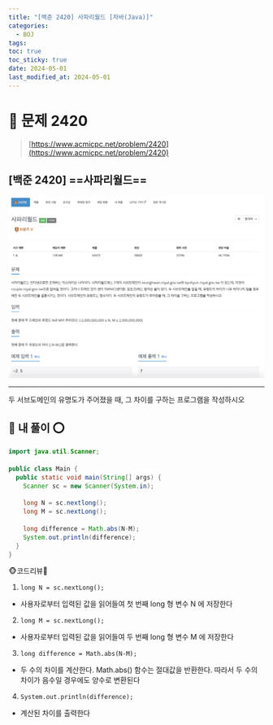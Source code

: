 ```yaml
---
title: "[백준 2420] 사파리월드 [자바(Java)]"
categories:
  - BOJ
tags: 
toc: true
toc_sticky: true
date: 2024-05-01
last_modified_at: 2024-05-01
---
```


# 🚀 문제 2420

> [https://www.acmicpc.net/problem/2420](https://www.acmicpc.net/problem/2420)

## [백준 2420] ==사파리월드==

![백준 2420](/assets/images/boj2420.png)

---

두 서브도메인의 유명도가 주어졌을 때, 그 차이를 구하는 프로그램을 작성하시오

## 🚀 내 풀이 ⭕

```java
import java.util.Scanner;

public class Main {
  public static void main(String[] args) {
    Scanner sc = new Scanner(System.in);

    long N = sc.nextlong();
    long M = sc.nextLong();
    
    long difference = Math.abs(N-M);
    System.out.println(difference);
  }
}
```

🐵코드리뷰🦀

1. `long N = sc.nextLong();`

 - 사용자로부터 입력된 값을 읽어들여 첫 번째 long 형 변수 N 에 저장한다

2. `long M = sc.nextLong();`

 - 사용자로부터 입력된 값을 읽어들여 두 번째 long 형 변수 M 에 저장한다

3. `long difference = Math.abs(N-M);`

 - 두 수의 차이를 계산한다. Math.abs() 함수는 절대값을 반환한다. 따라서 두 수의 차이가 음수일 경우에도 양수로 변환된다

4. `System.out.println(difference);`

 - 계산된 차이를 출력한다